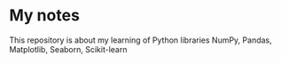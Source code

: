 # My notes
This repository is about my learning of Python libraries NumPy, Pandas, Matplotlib, Seaborn, Scikit-learn
